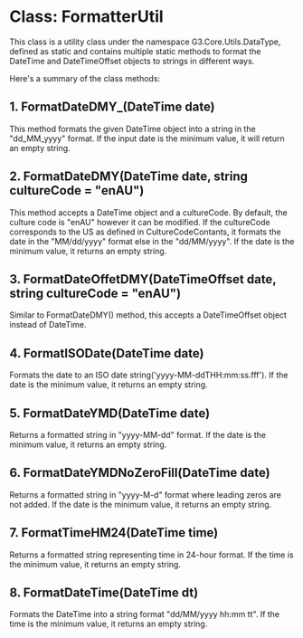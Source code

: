 # Class: FormatterUtil
This class is a utility class under the namespace G3.Core.Utils.DataType, defined as static and contains multiple static methods to format the DateTime and DateTimeOffset objects to strings in different ways. 

Here's a summary of the class methods:

## 1. FormatDateDMY_(DateTime date)
This method formats the given DateTime object into a string in the "dd_MM_yyyy" format. If the input date is the minimum value, it will return an empty string. 

## 2. FormatDateDMY(DateTime date, string cultureCode = "enAU")
This method accepts a DateTime object and a cultureCode. By default, the culture code is "enAU" however it can be modified. If the cultureCode corresponds to the US as defined in CultureCodeContants, it formats the date in the "MM/dd/yyyy" format else in the "dd/MM/yyyy". If the date is the minimum value, it returns an empty string.

## 3. FormatDateOffetDMY(DateTimeOffset date, string cultureCode = "enAU")
Similar to FormatDateDMY() method, this accepts a DateTimeOffset object instead of DateTime.

## 4. FormatISODate(DateTime date)
Formats the date to an ISO date string('yyyy-MM-ddTHH:mm:ss.fff'). If the date is the minimum value, it returns an empty string.

## 5. FormatDateYMD(DateTime date)
Returns a formatted string in "yyyy-MM-dd" format. If the date is the minimum value, it returns an empty string.

## 6. FormatDateYMDNoZeroFill(DateTime date)
Returns a formatted string in "yyyy-M-d" format where leading zeros are not added. If the date is the minimum value, it returns an empty string.

## 7. FormatTimeHM24(DateTime time)
Returns a formatted string representing time in 24-hour format. If the time is the minimum value, it returns an empty string.

## 8. FormatDateTime(DateTime dt)
Formats the DateTime into a string format "dd/MM/yyyy hh:mm tt". If the time is the minimum value, it returns an empty string.